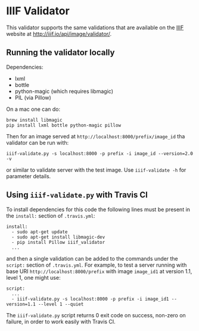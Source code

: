 # IIIF Validator

This validator supports the same validations that are available on the 
[IIIF](http://iiif.io/) website at <http://iiif.io/api/image/validator/>.

## Running the validator locally

Dependencies:

  * lxml
  * bottle
  * python-magic (which requires libmagic)
  * PIL (via Pillow)

On a mac one can do:

```
brew install libmagic
pip install lxml bottle python-magic pillow
```

Then for an image served at `http://localhost:8000/prefix/image_id`
tha validator can be run with:

```
iiif-validate.py -s localhost:8000 -p prefix -i image_id --version=2.0 -v
```
 
or similar to validate server with the test image. Use 
`iiif-validate -h` for parameter details.

## Using `iiif-validate.py` with Travis CI

To install dependencies for this code the following lines must 
be present in the `install:` section of `.travis.yml`:

```
install:
  - sudo apt-get update
  - sudo apt-get install libmagic-dev
  - pip install Pillow iiif_validator
  ...
```

and then a single validation can be added to the commands under
the `script:` section of `.travis.yml`. For example, to test a 
server running with base URI `http://localhost:8000/prefix` with
image `image_id1` at version 1.1, level 1, one might use:

```
script:
  ...
  - iiif-validate.py -s localhost:8000 -p prefix -i image_id1 --version=1.1 --level 1 --quiet
```

The `iiif-validate.py` script returns 0 exit code on success, non-zero 
on failure, in order to work easily with Travis CI.
